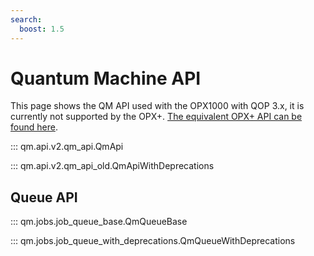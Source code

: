 ```yaml
---
search:
  boost: 1.5
---
```


# Quantum Machine API

This page shows the QM API used with the OPX1000 with QOP 3.x, it is currently not supported by the OPX+. [The equivalent OPX+ API can be found here](qm_api.md).

::: qm.api.v2.qm_api.QmApi

::: qm.api.v2.qm_api_old.QmApiWithDeprecations

## Queue API

::: qm.jobs.job_queue_base.QmQueueBase

::: qm.jobs.job_queue_with_deprecations.QmQueueWithDeprecations
